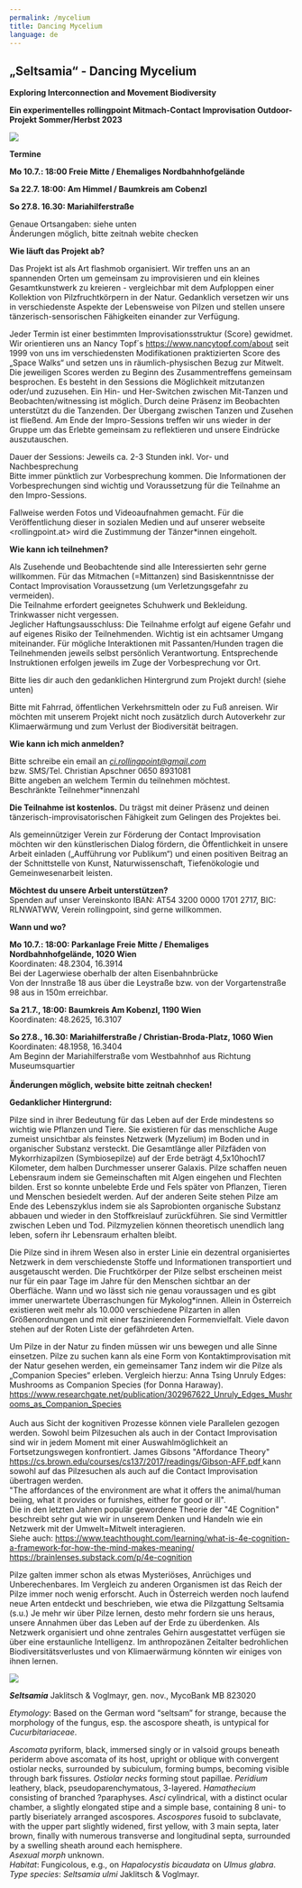 ```yaml
---
permalink: /mycelium
title: Dancing Mycelium
language: de
---
```

<div class="named-anchor" id="dancemyc"></div>

## „**Seltsamia“ - Dancing Mycelium**

**Exploring Interconnection and Movement Biodiversity**

**Ein experimentelles rollingpoint Mitmach-Contact Improvisation Outdoor-Projekt Sommer/Herbst 2023**

![](/assets/uploads/64229417_2288914457866260_1127163696674504704_n.jpg)

**Termine**

**Mo 10.7.: 18:00 Freie Mitte / Ehemaliges Nordbahnhofgelände**

**Sa 22.7. 18:00: Am Himmel / Baumkreis am Cobenzl**

[](<>)**So 27.8. 16.30: Mariahilferstraße**

Genaue Ortsangaben: siehe unten\
Änderungen möglich, bitte zeitnah webite checken

**Wie läuft das Projekt ab?**

Das Projekt ist als Art flashmob organisiert. Wir treffen uns an an spannenden Orten um gemeinsam zu improvisieren und ein kleines Gesamtkunstwerk zu kreieren - vergleichbar mit dem Aufploppen einer Kollektion von Pilzfruchtkörpern in der Natur. Gedanklich versetzen wir uns in verschiedenste Aspekte der Lebensweise von Pilzen und stellen unsere tänzerisch-sensorischen Fähigkeiten einander zur Verfügung.

Jeder Termin ist einer bestimmten Improvisationsstruktur (Score) gewidmet. Wir orientieren uns an Nancy Topf´s <https://www.nancytopf.com/about> seit 1999 von uns im verschiedensten Modifikationen praktizierten Score des „Space Walks“ und setzen uns in räumlich-physischen Bezug zur Mitwelt. Die jeweiligen Scores werden zu Beginn des Zusammentreffens gemeinsam besprochen. Es besteht in den Sessions die Möglichkeit mitzutanzen oder/und zuzusehen. Ein Hin- und Her-Switchen zwischen Mit-Tanzen und Beobachten/witnessing ist möglich. Durch deine Präsenz im Beobachten unterstützt du die Tanzenden. Der Übergang zwischen Tanzen und Zusehen ist fließend. Am Ende der Impro-Sessions treffen wir uns wieder in der Gruppe um das Erlebte gemeinsam zu reflektieren und unsere Eindrücke auszutauschen.

Dauer der Sessions: Jeweils ca. 2-3 Stunden inkl. Vor- und Nachbesprechung\
Bitte immer pünktlich zur Vorbesprechung kommen. Die Informationen der Vorbesprechungen sind wichtig und Voraussetzung für die Teilnahme an den Impro-Sessions.

Fallweise werden Fotos und Videoaufnahmen gemacht. Für die Veröffentlichung dieser in sozialen Medien und auf unserer webseite <rollingpoint.at> wird die Zustimmung der Tänzer*innen eingeholt.

**Wie kann ich teilnehmen?**

Als Zusehende und Beobachtende sind alle Interessierten sehr gerne willkommen. Für das Mitmachen (=Mittanzen) sind Basiskenntnisse der Contact Improvisation Voraussetzung (um Verletzungsgefahr zu vermeiden). \
Die Teilnahme erfordert geeignetes Schuhwerk und Bekleidung. Trinkwasser nicht vergessen.\
Jeglicher Haftungsausschluss: Die Teilnahme erfolgt auf eigene Gefahr und auf eigenes Risiko der Teilnehmenden. Wichtig ist ein achtsamer Umgang miteinander. Für mögliche Interaktionen mit Passanten/Hunden tragen die Teilnehmenden jeweils selbst persönlich Verantwortung. Entsprechende Instruktionen erfolgen jeweils im Zuge der Vorbesprechung vor Ort.

Bitte lies dir auch den gedanklichen Hintergrund zum Projekt durch! (siehe unten)

Bitte mit Fahrrad, öffentlichen Verkehrsmitteln oder zu Fuß anreisen. Wir möchten mit unserem Projekt nicht noch zusätzlich durch Autoverkehr zur Klimaerwärmung und zum Verlust der Biodiversität beitragen.

**Wie kann ich mich anmelden?**

Bitte schreibe ein email an *[ci.rollingpoint@gmail.com](mailto:ci.rollingpoint@gmail.com)*\
bzw. SMS/Tel. Christian Apschner 0650 8931081\
Bitte angeben an welchem Termin du teilnehmen möchtest.\
Beschränkte Teilnehmer*innenzahl

**Die Teilnahme ist kostenlos.** Du trägst mit deiner Präsenz und deinen tänzerisch-improvisatorischen Fähigkeit zum Gelingen des Projektes bei.

Als gemeinnütziger Verein zur Förderung der Contact Improvisation möchten wir den künstlerischen Dialog fördern, die Öffentlichkeit in unsere Arbeit einladen („Aufführung vor Publikum“) und einen positiven Beitrag an der Schnittstelle von Kunst, Naturwissenschaft, Tiefenökologie und Gemeinwesenarbeit leisten.

**Möchtest du unsere Arbeit unterstützen?**\
Spenden auf unser Vereinskonto IBAN: AT54 3200 0000 1701 2717, BIC: RLNWATWW, Verein rollingpoint, sind gerne willkommen.

**Wann und wo?**

**Mo 10.7.: 18:00: Parkanlage Freie Mitte / Ehemaliges Nordbahnhofgelände, 1020 Wien**\
Koordinaten: 48.2304, 16.3914\
Bei der Lagerwiese oberhalb der alten Eisenbahnbrücke\
Von der Innstraße 18 aus über die Leystraße bzw. von der Vorgartenstraße 98 aus in 150m erreichbar.

**Sa 21.7., 18:00: Baumkreis Am Kobenzl, 1190 Wien**\
Koordinaten: 48.2625, 16.3107

[](<>)**So 27.8., 16.30: Mariahilferstraße / Christian-Broda-Platz, 1060 Wien**\
Koordinaten: 48.1958, 16.3404\
Am Beginn der Mariahilferstraße vom Westbahnhof aus Richtung Museumsquartier\
\
**Änderungen möglich, website bitte zeitnah checken!**

**Gedanklicher Hintergrund:**

Pilze sind in ihrer Bedeutung für das Leben auf der Erde mindestens so wichtig wie Pflanzen und Tiere. Sie existieren für das menschliche Auge zumeist unsichtbar als feinstes Netzwerk (Myzelium) im Boden und in organischer Substanz versteckt. Die Gesamtlänge aller Pilzfäden von Mykorrhizapilzen (Symbiosepilze) auf der Erde beträgt 4,5x10hoch17 Kilometer, dem halben Durchmesser unserer Galaxis. Pilze schaffen neuen Lebensraum indem sie Gemeinschaften mit Algen eingehen und Flechten bilden. Erst so konnte unbelebte Erde und Fels später von Pflanzen, Tieren und Menschen besiedelt werden. Auf der anderen Seite stehen Pilze am Ende des Lebenszyklus indem sie als Saprobionten organische Substanz abbauen und wieder in den Stoffkreislauf zurückführen. Sie sind Vermittler zwischen Leben und Tod. Pilzmyzelien können theoretisch unendlich lang leben, sofern ihr Lebensraum erhalten bleibt.

Die Pilze sind in ihrem Wesen also in erster Linie ein dezentral organisiertes Netzwerk in dem verschiedenste Stoffe und Informationen transportiert und ausgetauscht werden. Die Fruchtkörper der Pilze selbst erscheinen meist nur für ein paar Tage im Jahre für den Menschen sichtbar an der Oberfläche. Wann und wo lässt sich nie genau voraussagen und es gibt immer unerwartete Überraschungen für Mykolog*innen. Allein in Österreich existieren weit mehr als 10.000 verschiedene Pilzarten in allen Größenordnungen und mit einer faszinierenden Formenvielfalt. Viele davon stehen auf der Roten Liste der gefährdeten Arten.

Um Pilze in der Natur zu finden müssen wir uns bewegen und alle Sinne einsetzen. Pilze zu suchen kann als eine Form von Kontaktimprovisation mit der Natur gesehen werden, ein gemeinsamer Tanz indem wir die Pilze als „Companion Species“ erleben. Vergleich hierzu: Anna Tsing Unruly Edges: Mushrooms as Companion Species (for Donna Haraway). <https://www.researchgate.net/publication/302967622_Unruly_Edges_Mushrooms_as_Companion_Species>\
\
Auch aus Sicht der kognitiven Prozesse können viele Parallelen gezogen werden. Sowohl beim Pilzesuchen als auch in der Contact Improvisation sind wir in jedem Moment mit einer Auswahlmöglichkeit an Fortsetzungswegen konfrontiert. James Gibsons "Affordance Theory" [https://cs.brown.edu/courses/cs137/2017/readings/Gibson-AFF.pdf ](https://cs.brown.edu/courses/cs137/2017/readings/Gibson-AFF.pdf)kann sowohl auf das Pilzesuchen als auch auf die Contact Improvisation übertragen werden. \
"The affordances of the environment are what it offers the animal/human beiing, what it provides or furnishes, either for good or ill".\
Die in den letzten Jahren populär gewordene Theorie der "4E Cognition" beschreibt sehr gut wie wir in unserem Denken und Handeln wie ein Netzwerk mit der Umwelt=Mitwelt interagieren.\
Siehe auch: <https://www.teachthought.com/learning/what-is-4e-cognition-a-framework-for-how-the-mind-makes-meaning/>\
<https://brainlenses.substack.com/p/4e-cognition>

Pilze galten immer schon als etwas Mysteriöses, Anrüchiges und Unberechenbares. Im Vergleich zu anderen Organismen ist das Reich der Pilze immer noch wenig erforscht. Auch in Österreich werden noch laufend neue Arten entdeckt und beschrieben, wie etwa die Pilzgattung Seltsamia (s.u.) Je mehr wir über Pilze lernen, desto mehr fordern sie uns heraus, unsere Annahmen über das Leben auf der Erde zu überdenken. Als Netzwerk organisiert und ohne zentrales Gehirn ausgestattet verfügen sie über eine erstaunliche Intelligenz. Im anthropozänen Zeitalter bedrohlichen Biodiversitätsverlustes und von Klimaerwärmung könnten wir einiges von ihnen lernen.

![](/assets/uploads/10428163_666135826810806_5709185538764895315_o.jpg)

[](<>)***Seltsamia*** Jaklitsch & Voglmayr, gen. nov., MycoBank MB 823020

*Etymology*: Based on the German word “seltsam” for strange, because the morphology of the fungus, esp. the ascospore sheath, is untypical for *Cucurbitariaceae*.

[](<>)[](<>)[](<>)[](<>)*Ascomata* pyriform, black, immersed singly or in valsoid groups beneath periderm above ascomata of its host, upright or oblique with convergent ostiolar necks, surrounded by subiculum, forming bumps, becoming visible through bark fissures. *Ostiolar necks* forming stout papillae. *Peridium* leathery, black, pseudoparenchymatous, 3-layered. *Hamathecium* consisting of branched ?paraphyses. *Asci* cylindrical, with a distinct ocular chamber, a slightly elongated stipe and a simple base, containing 8 uni- to partly biseriately arranged ascospores. *Ascospores* fusoid to subclavate, with the upper part slightly widened, first yellow, with 3 main septa, later brown, finally with numerous transverse and longitudinal septa, surrounded by a swelling sheath around each hemisphere.\
*Asexual morph* unknown.\
*Habitat*: Fungicolous, e.g., on *Hapalocystis bicaudata* on *Ulmus glabra*.\
*Type species*: *Seltsamia ulmi* Jaklitsch & Voglmayr.